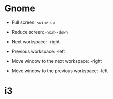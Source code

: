 # Gnome

- Full screen:   `<win>-up`

- Reduce screen: `<win>-down`

- Next workspace: <alt><ctrl>-right

- Previous workspace: <alt><ctrl>-left

- Move window to the next workspace: <alt><ctrl><shift>-right

- Move window to the previous workspace: <alt><ctrl><shift>-left

# i3
